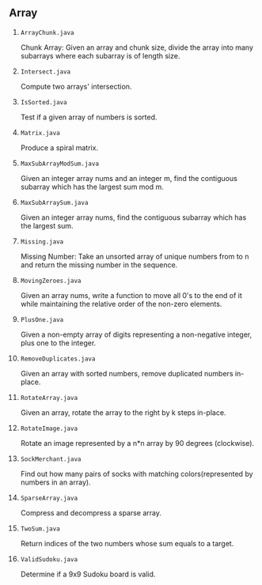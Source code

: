 ## Array

1. `ArrayChunk.java`

   Chunk Array: Given an array and chunk size, divide the array into many subarrays where each subarray is of length size.

2. `Intersect.java`

   Compute two arrays' intersection.

3. `IsSorted.java`

   Test if a given array of numbers is sorted.

4. `Matrix.java`

   Produce a spiral matrix.

5. `MaxSubArrayModSum.java`

   Given an integer array nums and an integer m, find the contiguous subarray which has the largest sum mod m.

6. `MaxSubArraySum.java`

   Given an integer array nums, find the contiguous subarray which has the largest sum.

7. `Missing.java`

   Missing Number: Take an unsorted array of unique numbers from to n and return the missing number in the sequence.

8. `MovingZeroes.java`

   Given an array nums, write a function to move all 0's to the end of it while maintaining the relative order of the non-zero elements.

9. `PlusOne.java`

   Given a non-empty array of digits representing a non-negative integer, plus one to the integer.

10. `RemoveDuplicates.java`

    Given an array with sorted numbers, remove duplicated numbers in-place.

11. `RotateArray.java`

    Given an array, rotate the array to the right by k steps in-place.

12. `RotateImage.java`

    Rotate an image represented by a n\*n array by 90 degrees (clockwise).

13. `SockMerchant.java`

    Find out how many pairs of socks with matching colors(represented by numbers in an array).

14. `SparseArray.java`

    Compress and decompress a sparse array.

15. `TwoSum.java`

    Return indices of the two numbers whose sum equals to a target.

16. `ValidSudoku.java`

    Determine if a 9x9 Sudoku board is valid.
